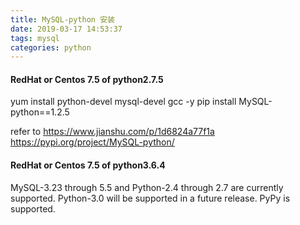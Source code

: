 ```yaml
---
title: MySQL-python 安装
date: 2019-03-17 14:53:37
tags: mysql
categories: python
---
```


#### RedHat or Centos 7.5 of python2.7.5
yum install python-devel mysql-devel gcc -y
pip install MySQL-python==1.2.5

<!--more-->

refer to https://www.jianshu.com/p/1d6824a77f1a
        https://pypi.org/project/MySQL-python/

#### RedHat or Centos 7.5 of python3.6.4
MySQL-3.23 through 5.5 and Python-2.4 through 2.7 are currently supported. Python-3.0 will be supported in a future release. PyPy is supported.
